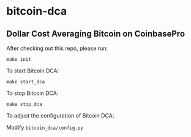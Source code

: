 # bitcoin-dca

## Dollar Cost Averaging Bitcoin on CoinbasePro

After checking out this repo, please run:

`make init`

To start Bitcoin DCA:

`make start_dca`

To stop Bitcoin DCA:

`make stop_dca`

To adjust the configuration of Bitcoin DCA:

Modify `bitcoin_dca/config.py`
